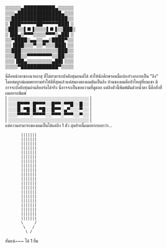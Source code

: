 ▒▒▒▒▒▄██████████▄▒▒▒▒▒                      
▒▒▒▄██████████████▄▒▒▒                      
▒▒██████████████████▒▒                      
▒▐███▀▀▀▀▀██▀▀▀▀▀███▌▒                      
▒███▒▒▌■▐▒▒▒▒▌■▐▒▒███▒                      
▒▐██▄▒▀▀▀▒▒▒▒▀▀▀▒▄██▌▒                      
▒▒▀████▒▄▄▒▒▄▄▒████▀▒▒                      
▒▒▐███▒▒▒▀▒▒▀▒▒▒███▌▒▒                      
▒▒███▒▒▒▒▒▒▒▒▒▒▒▒███▒▒                      
▒▒▒██▒▒▀▀▀▀▀▀▀▀▒▒██▒▒▒                      
▒▒▒▐██▄▒▒▒▒▒▒▒▒▄██▌▒▒▒                      
▒▒▒▒▀████████████▀▒▒▒▒

นี่คือหน้าตาของนายภาสุ ที่ไม่สามารถบังคับหุ่นยนต์ได้ ทำให้นักศึกษาคนนี้แปลงร่างกลายเป็น 
"ลิง" โดยสมบูรณ์ผมพยายามทำให้ดีที่สุดแล้วแต่สมองของผมมันเป็นลิง บ้านของผมคือป่าใหญ่ที่บนเขา 
มิอาจจะบังคับหุ่นผ่านคีบอร์ดได้จริง นี่อาจจะเป็นขอความที่ดูตลก แต่ลิงตัวนี้พิมพ์มันด้วยน้ำตา 
นี่คือสิ่งที่ผมอยากพิมพ์                                           
| ░░░░░░░░░░░░░░░░░░░░░░░░░░ |                       
| ░░░█▀▀▀░█▀▀▀░░█▀▀░▀▀█░░█░░ |                       
| ░░░█░▀█░█░▀█░░█▀▀░▄▀░░░▀░░ |                       
| ░░░▀▀▀▀░▀▀▀▀░░▀▀▀░▀▀▀░░▀░░ |                       
| ░░░░░░░░░░░░░░░░░░░░░░░░░░ |                       
แต่ความสามารถของผมเป็นได้แค่ลิง 1 ตัว
สุดท้ายนี้ผมอยากบอกว่า...

           |||||||
           |||||||
           |||||||
           |||||||
           |||||||
           |||||||
           |||||||
           |||||||
           |||||||
           |||||||
           |||||||
           |||||||
           |||||||
           |||||||
           |||||||
           |||||||
           |||||||
           |||||||
           |||||||
           |||||||
           \     /
            \   /
             \ /
              
ฮันแน่~~~ ได้ 1 ยิ้ม


